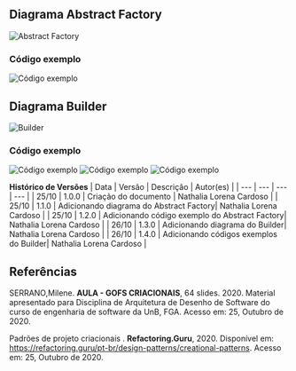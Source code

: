 ## Diagrama Abstract Factory

![Abstract Factory](https://imgur.com/w12gxUJ.png)

### Código exemplo

![Código exemplo](https://imgur.com/eyzAjhx.png)


## Diagrama Builder 

![Builder](https://imgur.com/sztVX9t.png)

### Código exemplo

![Código exemplo](https://imgur.com/uknsHsj.png)
![Código exemplo](https://imgur.com/a8mXWmL.png)
![Código exemplo](https://imgur.com/NeZqbcp.png)



**Histórico de Versões**
| Data | Versão | Descrição | Autor(es) |
| --- | --- | --- | --- |
| 25/10 | 1.0.0 | Criação do documento | Nathalia Lorena Cardoso |
| 25/10 | 1.1.0 |  Adicionando diagrama do Abstract Factory| Nathalia Lorena Cardoso |
| 25/10 | 1.2.0 |  Adicionando código exemplo do Abstract Factory| Nathalia Lorena Cardoso |
| 26/10 | 1.3.0 |  Adicionando diagrama do Builder| Nathalia Lorena Cardoso |
| 26/10 | 1.4.0 |  Adicionando códigos exemplos do Builder| Nathalia Lorena Cardoso |



## Referências

SERRANO,Milene. **AULA - GOFS CRIACIONAIS**, 64 slides. 2020. Material apresentado para Disciplina de Arquitetura de Desenho de Software do curso de engenharia de software da UnB, FGA. Acesso em: 25, Outubro de 2020.

Padrões de projeto criacionais . **Refactoring.Guru**, 2020. Disponível em: <https://refactoring.guru/pt-br/design-patterns/creational-patterns>. Acesso em: 25, Outubro de 2020.
